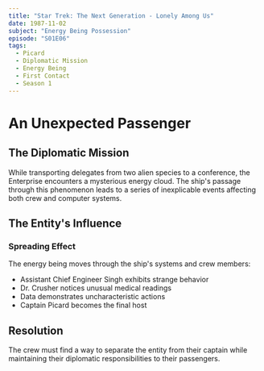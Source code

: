 ```yaml
---
title: "Star Trek: The Next Generation - Lonely Among Us"
date: 1987-11-02
subject: "Energy Being Possession"
episode: "S01E06"
tags:
  - Picard
  - Diplomatic Mission
  - Energy Being
  - First Contact
  - Season 1
---
```


# An Unexpected Passenger

## The Diplomatic Mission

While transporting delegates from two alien species to a conference, the Enterprise encounters a mysterious energy cloud. The ship's passage through this phenomenon leads to a series of inexplicable events affecting both crew and computer systems.

## The Entity's Influence

### Spreading Effect
The energy being moves through the ship's systems and crew members:
- Assistant Chief Engineer Singh exhibits strange behavior
- Dr. Crusher notices unusual medical readings
- Data demonstrates uncharacteristic actions
- Captain Picard becomes the final host

## Resolution

The crew must find a way to separate the entity from their captain while maintaining their diplomatic responsibilities to their passengers.